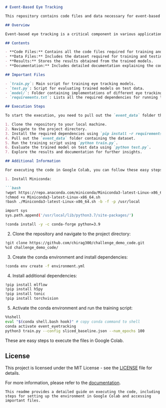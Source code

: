 ```markdown
# Event-Based Eye Tracking

This repository contains code files and data necessary for event-based eye tracking tasks. 

## Overview

Event-based eye tracking is a critical component in various applications such as augmented reality, virtual reality, and neuroscience research. This repository provides a comprehensive solution for training models to accurately track eye movements using event-based data.

## Contents

- **Code Files:** Contains all the code files required for training and evaluation of eye tracking models.
- **Data Files:** Includes the dataset required for training and testing the eye tracking models.
- **Results:** Stores the results obtained from the trained models.
- **Documentation:** Includes detailed documentation explaining the code structure, model architectures, and usage instructions.

## Important Files

- `train.py`: Main script for training eye tracking models.
- `test.py`: Script for evaluating trained models on test data.
- `model/`: Folder containing implementations of different eye tracking model architectures.
- `requirements.txt`: Lists all the required dependencies for running the code.

## Execution Steps

To start the execution, you need to pull out the `event_data` folder that contains the dataset to execute the code. This step is very important.

1. Clone the repository to your local machine.
2. Navigate to the project directory.
3. Install the required dependencies using `pip install -r requirements.txt`.
4. Pull out the `event_data` folder containing the dataset.
5. Run the training script using `python train.py`.
6. Evaluate the trained model on test data using `python test.py`.
7. Explore the results and documentation for further insights.

## Additional Information

For executing the code in Google Colab, you can follow these easy steps:

1. Install Miniconda:

```bash
!wget https://repo.anaconda.com/miniconda/Miniconda3-latest-Linux-x86_64.sh
!chmod +x Miniconda3-latest-Linux-x86_64.sh
!bash ./Miniconda3-latest-Linux-x86_64.sh -b -f -p /usr/local

import sys
sys.path.append('/usr/local/lib/python3.7/site-packages/')

!conda install -y -c conda-forge python=3.9
```

2. Clone the repository and navigate to the project directory:

```bash
!git clone https://github.com/chirag300/challenge_demo_code.git
%cd challenge_demo_code/
```

3. Create the conda environment and install dependencies:

```bash
!conda env create -f environment.yml
```

4. Install additional dependencies:

```bash
!pip install mlflow
!pip install h5py
!pip install tonic
!pip install torchvision
```

5. Activate the conda environment and run the training script:

```bash
%%shell
eval "$(conda shell.bash hook)" # copy conda command to shell
conda activate event_eyetracking
python3 train.py --config sliced_baseline.json --num_epochs 100
```

These are easy steps to execute the files in Google Colab.

## License

This project is licensed under the MIT License - see the [LICENSE](LICENSE) file for details.

For more information, please refer to the [documentation](documentation/README.md).
```
This readme provides a detailed guide on executing the code, including steps for setting up the environment in Google Colab and accessing important files.
